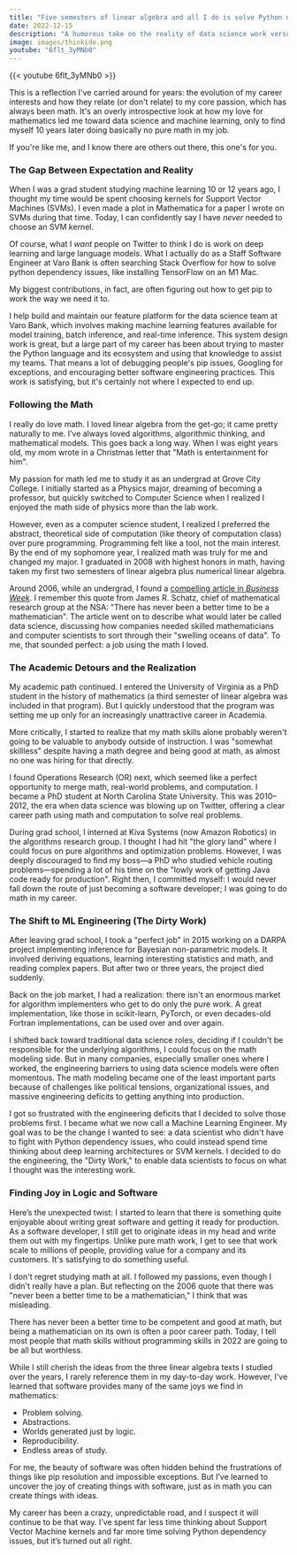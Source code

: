 ```yaml
---
title: "Five semesters of linear algebra and all I do is solve Python dependency problems"
date: 2022-12-15
description: "A humorous take on the reality of data science work versus academic preparation."
image: images/thinkido.png
youtube: "6flt_3yMNb0"
---
```


{{< youtube 6flt_3yMNb0 >}}

This is a reflection I've carried around for years: the evolution of my career interests and how they relate (or don't relate) to my core passion, which has always been math. It's an overly introspective look at how my love for mathematics led me toward data science and machine learning, only to find myself 10 years later doing basically no pure math in my job.

If you're like me, and I know there are others out there, this one's for you.

### The Gap Between Expectation and Reality

When I was a grad student studying machine learning 10 or 12 years ago, I thought my time would be spent choosing kernels for Support Vector Machines (SVMs). I even made a plot in Mathematica for a paper I wrote on SVMs during that time. Today, I can confidently say I have *never* needed to choose an SVM kernel.

Of course, what I *want* people on Twitter to think I do is work on deep learning and large language models. What I actually do as a Staff Software Engineer at Varo Bank is often searching Stack Overflow for how to solve python dependency issues, like installing TensorFlow on an M1 Mac.

My biggest contributions, in fact, are often figuring out how to get pip to work the way we need it to.

I help build and maintain our feature platform for the data science team at Varo Bank, which involves making machine learning features available for model training, batch inference, and real-time inference. This system design work is great, but a large part of my career has been about trying to master the Python language and its ecosystem and using that knowledge to assist my teams. That means a lot of debugging people's pip issues, Googling for exceptions, and encouraging better software engineering practices. This work is satisfying, but it's certainly not where I expected to end up.

### Following the Math

I really do love math. I loved linear algebra from the get-go; it came pretty naturally to me. I’ve always loved algorithms, algorithmic thinking, and mathematical models. This goes back a long way. When I was eight years old, my mom wrote in a Christmas letter that "Math is entertainment for him".

My passion for math led me to study it as an undergrad at Grove City College. I initially started as a Physics major, dreaming of becoming a professor, but quickly switched to Computer Science when I realized I enjoyed the math side of physics more than the lab work.

However, even as a computer science student, I realized I preferred the abstract, theoretical side of computation (like theory of computation class) over pure programming. Programming felt like a tool, not the main interest. By the end of my sophomore year, I realized math was truly for me and changed my major. I graduated in 2008 with highest honors in math, having taken my first two semesters of linear algebra plus numerical linear algebra.

Around 2006, while an undergrad, I found a [compelling article in *Business Week*](https://www.bloomberg.com/news/articles/2006-01-22/math-will-rock-your-world). I remember this quote from James R. Schatz, chief of mathematical research group at the NSA: "There has never been a better time to be a mathematician". The article went on to describe what would later be called data science, discussing how companies needed skilled mathematicians and computer scientists to sort through their "swelling oceans of data". To me, that sounded perfect: a job using the math I loved.

### The Academic Detours and the Realization

My academic path continued. I entered the University of Virginia as a PhD student in the history of mathematics (a third semester of linear algebra was included in that program). But I quickly understood that the program was setting me up only for an increasingly unattractive career in Academia.

More critically, I started to realize that my math skills alone probably weren't going to be valuable to anybody outside of instruction. I was "somewhat skillless" despite having a math degree and being good at math, as almost no one was hiring for that directly.

I found Operations Research (OR) next, which seemed like a perfect opportunity to merge math, real-world problems, and computation. I became a PhD student at North Carolina State University. This was 2010–2012, the era when data science was blowing up on Twitter, offering a clear career path using math and computation to solve real problems.

During grad school, I interned at Kiva Systems (now Amazon Robotics) in the algorithms research group. I thought I had hit "the glory land" where I could focus on pure algorithms and optimization problems. However, I was deeply discouraged to find my boss—a PhD who studied vehicle routing problems—spending a lot of his time on the "lowly work of getting Java code ready for production". Right then, I committed myself: I would never fall down the route of just becoming a software developer; I was going to do math in my career.

### The Shift to ML Engineering (The Dirty Work)

After leaving grad school, I took a "perfect job" in 2015 working on a DARPA project implementing inference for Bayesian non-parametric models. It involved deriving equations, learning interesting statistics and math, and reading complex papers. But after two or three years, the project died suddenly.

Back on the job market, I had a realization: there isn't an enormous market for algorithm implementers who get to do only the pure work. A great implementation, like those in scikit-learn, PyTorch, or even decades-old Fortran implementations, can be used over and over again.

I shifted back toward traditional data science roles, deciding if I couldn't be responsible for the underlying algorithms, I could focus on the math modeling side. But in many companies, especially smaller ones where I worked, the engineering barriers to using data science models were often momentous. The math modeling became one of the least important parts because of challenges like political tensions, organizational issues, and massive engineering deficits to getting anything into production.

I got so frustrated with the engineering deficits that I decided to solve those problems first. I became what we now call a Machine Learning Engineer. My goal was to be the change I wanted to see: a data scientist who didn't have to fight with Python dependency issues, who could instead spend time thinking about deep learning architectures or SVM kernels. I decided to do the engineering, the "Dirty Work," to enable data scientists to focus on what I thought was the interesting work.

### Finding Joy in Logic and Software

Here’s the unexpected twist: I started to learn that there is something quite enjoyable about writing great software and getting it ready for production. As a software developer, I still get to originate ideas in my head and write them out with my fingertips. Unlike pure math work, I get to see that work scale to millions of people, providing value for a company and its customers. It's satisfying to do something useful.

I don't regret studying math at all. I followed my passions, even though I didn't really have a plan. But reflecting on the 2006 quote that there was "never been a better time to be a mathematician," I think that was misleading.

There has never been a better time to be competent and good at math, but being a mathematician on its own is often a poor career path. Today, I tell most people that math skills without programming skills in 2022 are going to be all but worthless.

While I still cherish the ideas from the three linear algebra texts I studied over the years, I rarely reference them in my day-to-day work. However, I've learned that software provides many of the same joys we find in mathematics:

*   Problem solving.
*   Abstractions.
*   Worlds generated just by logic.
*   Reproducibility.
*   Endless areas of study.

For me, the beauty of software was often hidden behind the frustrations of things like pip resolution and impossible exceptions. But I’ve learned to uncover the joy of creating things with software, just as in math you can create things with ideas.

My career has been a crazy, unpredictable road, and I suspect it will continue to be that way. I’ve spent far less time thinking about Support Vector Machine kernels and far more time solving Python dependency issues, but it’s turned out all right.
